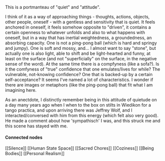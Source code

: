 ---
---



This is a portmanteau of "quiet" and "attitude". 

I think of it as a way of approaching things - thoughts, actions, objects, other people, oneself - with a gentless and sensitivity that is quiet. It feels anchored in oneself, it feels somehow opposite to "driven", it contains a certain openness to whatever unfolds and also to what happens with oneself, but in a way that has inertial weightedness, a groundedness, an absorbing capacity. One is not a ping-pong ball (which is hard and springy and jumpy). One is soft and mossy, and... I almost want to say "stone", but actually one is also light, able to shift and be light-hearted and funny, at least on the surface (and not "superficially" on the surface, in the negative sense of the word). At the same time there is a compfyness (like a sofa?). Is it the comfyness of "true" confidence that one emulates/lives for while? The vulnerable, not-knowing confidence? One that is backed-up by a certain self-acceptance? It seems I've named a lot of characteristics. I wonder if there are images or metaphors (like the ping-pong ball) that fit what I am imagining here. 

As an anectdote, I distinctly remember being in this attitude of quietude on a day many years ago when I when to the box on stilts in Wiedikon for a tango practica, and upon arriving there was Jeffrey Wolf, and I interacted/conversed with him from this energy (which felt also very good). He made a comment about how 'sympathisch' I was, and this struck me and this scene has stayed with me. 


#### Connected nodes

[[Silence]]
[[Human State Space]]
[[Sacred Chores]]
[[Coziness]]
[[Being Bodies]]
[[Personal Realism]]